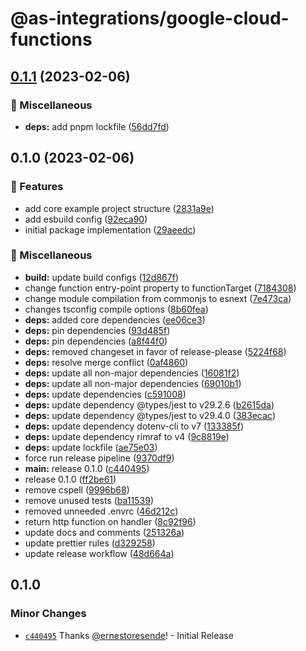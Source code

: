 # @as-integrations/google-cloud-functions

## [0.1.1](https://github.com/apollo-server-integrations/apollo-server-integration-google-cloud-functions/compare/v0.1.0...v0.1.1) (2023-02-06)


### 🧹 Miscellaneous

* **deps:** add pnpm lockfile ([56dd7fd](https://github.com/apollo-server-integrations/apollo-server-integration-google-cloud-functions/commit/56dd7fd5fbb1d8c40d4ee8fde5e9b9e14c84059e))

## 0.1.0 (2023-02-06)


### 🔖 Features

* add core example project structure ([2831a9e](https://github.com/apollo-server-integrations/apollo-server-integration-google-cloud-functions/commit/2831a9efe60d054ea3ed807b84a997009f1ebac2))
* add esbuild config ([92eca90](https://github.com/apollo-server-integrations/apollo-server-integration-google-cloud-functions/commit/92eca905e42cfaefa2f4c030b5552c1ae7595b5e))
* initial package implementation ([29aeedc](https://github.com/apollo-server-integrations/apollo-server-integration-google-cloud-functions/commit/29aeedcbcefac210ad72d69bcee7023aa9c236d6))


### 🧹 Miscellaneous

* **build:** update build configs ([12d867f](https://github.com/apollo-server-integrations/apollo-server-integration-google-cloud-functions/commit/12d867f9154c2151bb863de04b3fd973674dd4c8))
* change function entry-point property to functionTarget ([7184308](https://github.com/apollo-server-integrations/apollo-server-integration-google-cloud-functions/commit/71843083efe340bcb3e94651e40e471c2c139b9b))
* change module compilation from commonjs to esnext ([7e473ca](https://github.com/apollo-server-integrations/apollo-server-integration-google-cloud-functions/commit/7e473ca4ce440a0eacfc122a4fe1dac1c9b1005c))
* changes tsconfig compile options ([8b60fea](https://github.com/apollo-server-integrations/apollo-server-integration-google-cloud-functions/commit/8b60fea296cd613e8309eb91f899cd3ed16284b5))
* **deps:** added core dependencies ([ee06ce3](https://github.com/apollo-server-integrations/apollo-server-integration-google-cloud-functions/commit/ee06ce32e0a2445d9eca343c2c496e3b4b703b12))
* **deps:** pin dependencies ([93d485f](https://github.com/apollo-server-integrations/apollo-server-integration-google-cloud-functions/commit/93d485f21c3cbe1ba4237d3338e25974bfe3b606))
* **deps:** pin dependencies ([a8f44f0](https://github.com/apollo-server-integrations/apollo-server-integration-google-cloud-functions/commit/a8f44f0275600f90ae02e5de2cd1566376cf524a))
* **deps:** removed changeset in favor of release-please ([5224f68](https://github.com/apollo-server-integrations/apollo-server-integration-google-cloud-functions/commit/5224f68d63c21cd1d766789c95051bdc4822f4f0))
* **deps:** resolve merge conflict ([0af4860](https://github.com/apollo-server-integrations/apollo-server-integration-google-cloud-functions/commit/0af48609857d98caaae30458866186ba0071949d))
* **deps:** update all non-major dependencies ([16081f2](https://github.com/apollo-server-integrations/apollo-server-integration-google-cloud-functions/commit/16081f244a8bc8667cf306d79644ca4be69a974b))
* **deps:** update all non-major dependencies ([69010b1](https://github.com/apollo-server-integrations/apollo-server-integration-google-cloud-functions/commit/69010b1f20d1e8299643502e09428bf1dcdfbcf1))
* **deps:** update dependencies ([c591008](https://github.com/apollo-server-integrations/apollo-server-integration-google-cloud-functions/commit/c591008984aa158274616a9a3931bb393a0f0104))
* **deps:** update dependency @types/jest to v29.2.6 ([b2615da](https://github.com/apollo-server-integrations/apollo-server-integration-google-cloud-functions/commit/b2615dad2d3912da73e748c1f1dedee3a9f72949))
* **deps:** update dependency @types/jest to v29.4.0 ([383ecac](https://github.com/apollo-server-integrations/apollo-server-integration-google-cloud-functions/commit/383ecacea2b672708271d386d6af2dd1535e1128))
* **deps:** update dependency dotenv-cli to v7 ([133385f](https://github.com/apollo-server-integrations/apollo-server-integration-google-cloud-functions/commit/133385f9fe9e30108ae85c8517f3ffd81ac40e97))
* **deps:** update dependency rimraf to v4 ([9c8819e](https://github.com/apollo-server-integrations/apollo-server-integration-google-cloud-functions/commit/9c8819eea7c6a8bb7a1a97b679fd61d485d264b7))
* **deps:** update lockfile ([ae75e03](https://github.com/apollo-server-integrations/apollo-server-integration-google-cloud-functions/commit/ae75e03b63ef153c1df3ce56db9f81495509cbdd))
* force run release pipeline ([9370df9](https://github.com/apollo-server-integrations/apollo-server-integration-google-cloud-functions/commit/9370df999012d17860f171bb1cfe03328721c496))
* **main:** release 0.1.0 ([c440495](https://github.com/apollo-server-integrations/apollo-server-integration-google-cloud-functions/commit/c44049592f3a00a9d0bcbfa9da605051e9ded169))
* release 0.1.0 ([ff2be61](https://github.com/apollo-server-integrations/apollo-server-integration-google-cloud-functions/commit/ff2be6166d2cfa14122b25edd6bc8e329da67709))
* remove cspell ([9996b68](https://github.com/apollo-server-integrations/apollo-server-integration-google-cloud-functions/commit/9996b68bc60dc68bea5c4c28060dc24a799bab37))
* remove unused tests ([ba11539](https://github.com/apollo-server-integrations/apollo-server-integration-google-cloud-functions/commit/ba11539fe0010e67740892e966c07086d89f2bc4))
* removed unneeded .envrc ([46d212c](https://github.com/apollo-server-integrations/apollo-server-integration-google-cloud-functions/commit/46d212c7155fb8382e862cb049a8238b77aee5f6))
* return http function on handler ([8c92f96](https://github.com/apollo-server-integrations/apollo-server-integration-google-cloud-functions/commit/8c92f961f8b39a3fc37e169ee968ed3710730f78))
* update docs and comments ([251326a](https://github.com/apollo-server-integrations/apollo-server-integration-google-cloud-functions/commit/251326aff4f3759be743d8d0908b83cb7182ff37))
* update prettier rules ([d329258](https://github.com/apollo-server-integrations/apollo-server-integration-google-cloud-functions/commit/d329258245b508ecdb6e240af7667fa06af6f79d))
* update release workflow ([48d664a](https://github.com/apollo-server-integrations/apollo-server-integration-google-cloud-functions/commit/48d664aa4919faad97e42ae4ea21f2d3a3a24bc3))

## 0.1.0

### Minor Changes

- [`c440495`](https://github.com/apollo-server-integrations/apollo-server-integration-google-cloud-functions/commit/c44049592f3a00a9d0bcbfa9da605051e9ded169) Thanks [@ernestoresende](https://github.com/ernestoresende)! - Initial Release
